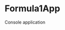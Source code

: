 # Formula1App
Console application                    

































































































































